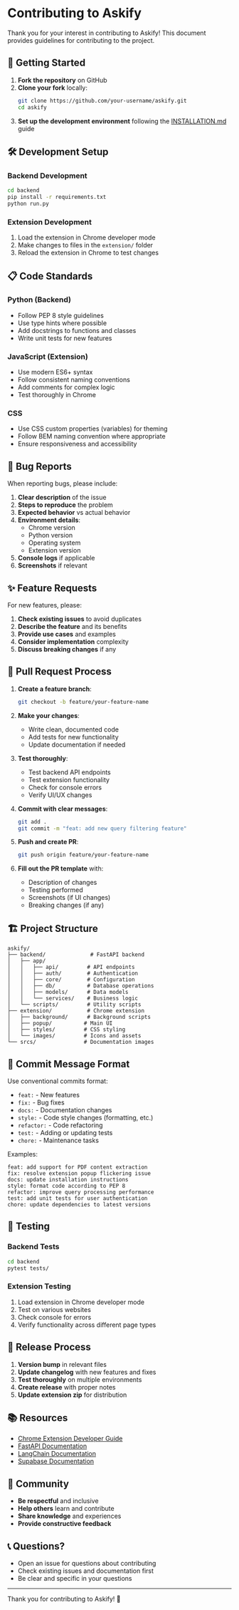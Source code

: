 # Contributing to Askify

Thank you for your interest in contributing to Askify! This document provides guidelines for contributing to the project.

## 🚀 Getting Started

1. **Fork the repository** on GitHub
2. **Clone your fork** locally:
   ```bash
   git clone https://github.com/your-username/askify.git
   cd askify
   ```
3. **Set up the development environment** following the [INSTALLATION.md](INSTALLATION.md) guide

## 🛠️ Development Setup

### Backend Development
```bash
cd backend
pip install -r requirements.txt
python run.py
```

### Extension Development
1. Load the extension in Chrome developer mode
2. Make changes to files in the `extension/` folder
3. Reload the extension in Chrome to test changes

## 📋 Code Standards

### Python (Backend)
- Follow PEP 8 style guidelines
- Use type hints where possible
- Add docstrings to functions and classes
- Write unit tests for new features

### JavaScript (Extension)
- Use modern ES6+ syntax
- Follow consistent naming conventions
- Add comments for complex logic
- Test thoroughly in Chrome

### CSS
- Use CSS custom properties (variables) for theming
- Follow BEM naming convention where appropriate
- Ensure responsiveness and accessibility

## 🐛 Bug Reports

When reporting bugs, please include:

1. **Clear description** of the issue
2. **Steps to reproduce** the problem
3. **Expected behavior** vs actual behavior
4. **Environment details**:
   - Chrome version
   - Python version
   - Operating system
   - Extension version
5. **Console logs** if applicable
6. **Screenshots** if relevant

## ✨ Feature Requests

For new features, please:

1. **Check existing issues** to avoid duplicates
2. **Describe the feature** and its benefits
3. **Provide use cases** and examples
4. **Consider implementation** complexity
5. **Discuss breaking changes** if any

## 🔧 Pull Request Process

1. **Create a feature branch**:
   ```bash
   git checkout -b feature/your-feature-name
   ```

2. **Make your changes**:
   - Write clean, documented code
   - Add tests for new functionality
   - Update documentation if needed

3. **Test thoroughly**:
   - Test backend API endpoints
   - Test extension functionality
   - Check for console errors
   - Verify UI/UX changes

4. **Commit with clear messages**:
   ```bash
   git add .
   git commit -m "feat: add new query filtering feature"
   ```

5. **Push and create PR**:
   ```bash
   git push origin feature/your-feature-name
   ```

6. **Fill out the PR template** with:
   - Description of changes
   - Testing performed
   - Screenshots (if UI changes)
   - Breaking changes (if any)

## 🏗️ Project Structure

```
askify/
├── backend/              # FastAPI backend
│   ├── app/
│   │   ├── api/         # API endpoints
│   │   ├── auth/        # Authentication
│   │   ├── core/        # Configuration
│   │   ├── db/          # Database operations
│   │   ├── models/      # Data models
│   │   └── services/    # Business logic
│   └── scripts/         # Utility scripts
├── extension/           # Chrome extension
│   ├── background/      # Background scripts
│   ├── popup/          # Main UI
│   ├── styles/         # CSS styling
│   └── images/         # Icons and assets
└── srcs/               # Documentation images
```

## 📝 Commit Message Format

Use conventional commits format:

- `feat:` - New features
- `fix:` - Bug fixes
- `docs:` - Documentation changes
- `style:` - Code style changes (formatting, etc.)
- `refactor:` - Code refactoring
- `test:` - Adding or updating tests
- `chore:` - Maintenance tasks

Examples:
```
feat: add support for PDF content extraction
fix: resolve extension popup flickering issue
docs: update installation instructions
style: format code according to PEP 8
refactor: improve query processing performance
test: add unit tests for user authentication
chore: update dependencies to latest versions
```

## 🧪 Testing

### Backend Tests
```bash
cd backend
pytest tests/
```

### Extension Testing
1. Load extension in Chrome developer mode
2. Test on various websites
3. Check console for errors
4. Verify functionality across different page types

## 🚀 Release Process

1. **Version bump** in relevant files
2. **Update changelog** with new features and fixes
3. **Test thoroughly** on multiple environments
4. **Create release** with proper notes
5. **Update extension zip** for distribution

## 📚 Resources

- [Chrome Extension Developer Guide](https://developer.chrome.com/docs/extensions/)
- [FastAPI Documentation](https://fastapi.tiangolo.com/)
- [LangChain Documentation](https://python.langchain.com/)
- [Supabase Documentation](https://supabase.com/docs)

## 🤝 Community

- **Be respectful** and inclusive
- **Help others** learn and contribute
- **Share knowledge** and experiences
- **Provide constructive feedback**

## 📞 Questions?

- Open an issue for questions about contributing
- Check existing issues and documentation first
- Be clear and specific in your questions

---

Thank you for contributing to Askify! 🎉
